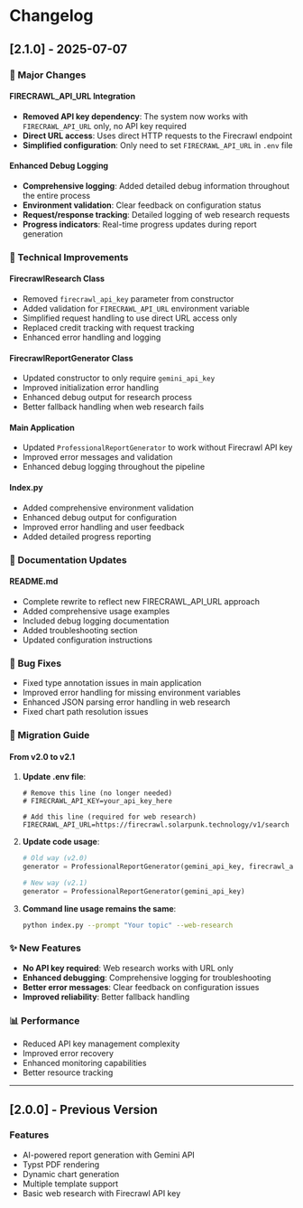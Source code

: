 # Changelog

## [2.1.0] - 2025-07-07

### 🚀 Major Changes

#### FIRECRAWL_API_URL Integration

- **Removed API key dependency**: The system now works with `FIRECRAWL_API_URL` only, no API key required
- **Direct URL access**: Uses direct HTTP requests to the Firecrawl endpoint
- **Simplified configuration**: Only need to set `FIRECRAWL_API_URL` in `.env` file

#### Enhanced Debug Logging

- **Comprehensive logging**: Added detailed debug information throughout the entire process
- **Environment validation**: Clear feedback on configuration status
- **Request/response tracking**: Detailed logging of web research requests
- **Progress indicators**: Real-time progress updates during report generation

### 🔧 Technical Improvements

#### FirecrawlResearch Class

- Removed `firecrawl_api_key` parameter from constructor
- Added validation for `FIRECRAWL_API_URL` environment variable
- Simplified request handling to use direct URL access only
- Replaced credit tracking with request tracking
- Enhanced error handling and logging

#### FirecrawlReportGenerator Class

- Updated constructor to only require `gemini_api_key`
- Improved initialization error handling
- Enhanced debug output for research process
- Better fallback handling when web research fails

#### Main Application

- Updated `ProfessionalReportGenerator` to work without Firecrawl API key
- Improved error messages and validation
- Enhanced debug logging throughout the pipeline

#### Index.py

- Added comprehensive environment validation
- Enhanced debug output for configuration
- Improved error handling and user feedback
- Added detailed progress reporting

### 📝 Documentation Updates

#### README.md

- Complete rewrite to reflect new FIRECRAWL_API_URL approach
- Added comprehensive usage examples
- Included debug logging documentation
- Added troubleshooting section
- Updated configuration instructions

### 🐛 Bug Fixes

- Fixed type annotation issues in main application
- Improved error handling for missing environment variables
- Enhanced JSON parsing error handling in web research
- Fixed chart path resolution issues

### 🔄 Migration Guide

#### From v2.0 to v2.1

1. **Update .env file**:

   ```env
   # Remove this line (no longer needed)
   # FIRECRAWL_API_KEY=your_api_key_here

   # Add this line (required for web research)
   FIRECRAWL_API_URL=https://firecrawl.solarpunk.technology/v1/search
   ```

2. **Update code usage**:

   ```python
   # Old way (v2.0)
   generator = ProfessionalReportGenerator(gemini_api_key, firecrawl_api_key)

   # New way (v2.1)
   generator = ProfessionalReportGenerator(gemini_api_key)
   ```

3. **Command line usage remains the same**:
   ```bash
   python index.py --prompt "Your topic" --web-research
   ```

### ✨ New Features

- **No API key required**: Web research works with URL only
- **Enhanced debugging**: Comprehensive logging for troubleshooting
- **Better error messages**: Clear feedback on configuration issues
- **Improved reliability**: Better fallback handling

### 📊 Performance

- Reduced API key management complexity
- Improved error recovery
- Enhanced monitoring capabilities
- Better resource tracking

---

## [2.0.0] - Previous Version

### Features

- AI-powered report generation with Gemini API
- Typst PDF rendering
- Dynamic chart generation
- Multiple template support
- Basic web research with Firecrawl API key
